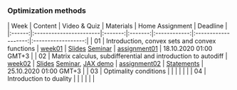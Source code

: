 ### Optimization methods

| Week   | Content                | Video & Quiz | Materials | Home Assignment | Deadline |
|:------:|:-----------------------|:-------:|:-------:|:------------:|:-------------------:|:------------------:|
| 01     | Introduction, convex sets and convex functions  | [week01](https://oninemipt.teachbase.ru/course_sessions/258881) | [Slides](../master/week01_convex_sets/lecture1.pdf) [Seminar](../master/week01_convex_sets/seminar1.pdf) | [assignment01](../master/homeworks/assignment01) |  18.10.2020 01:00 GMT+3 |
| 02     | Matrix calculus, subdifferential and introduction to autodiff | [week02](https://oninemipt.teachbase.ru/course_sessions/261345) | [Slides](../master/week02_autodiff/lecture2.pdf) [Seminar](../master/week02_autodiff/seminar2.pdf), [JAX demo](../master/week02_autodiff/jax_autodiff_tutorial.ipynb) | [assignment02](../master/homeworks/assignment02) | [Statements](../master/homeworks/assignment02/MSAI.Fall.2020.L2.home_assignment_statements.pdf) |  25.10.2020 01:00 GMT+3 |
| 03     | Optimality conditions |  |  |  |  |  |
| 04     | Introduction to duality |  |  |  |  |  |
